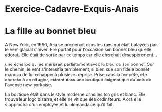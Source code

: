 # Exercice-Cadavre-Exquis-Anais

# La fille au bonnet bleu

A New York, en 1960, Aria se promenait dans les rues qui était balayées par le vent glacial d'hiver. Elle portait pour l'occasion son bonnet bleu qu'elle adorait. Elle était de sortie par ce temps car elle cherchait désespèrement...

une écharpe qui se marierait parfaitement avec le bleu de son bonnet. Sur le chemin, le vent s'intensifia terriblement, si bien que son fidèle bonnet manqua de lui échapper à plusieurs reprise. Prise dans la tempête, elle chercha à se réfugier, entrant dans une boutique énigmatique du coin de l'avenue new-yorkaise.

La boutique était dans le style moderne dans les ton gris et blanc. Elle trouva leur logo bizarre, et elle ne vit que des ordinateurs. Alors elle s'approcha d'un employée et lui demanda ce qu'il fait.